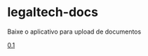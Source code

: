 # legaltech-docs

Baixe o aplicativo para upload de documentos

[0.1](binaries/legaltech-upload.rar)
